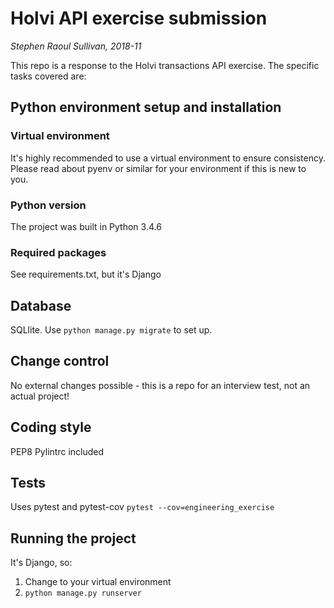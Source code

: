 Holvi API exercise submission
===

_Stephen Raoul Sullivan, 2018-11_

This repo is a response to the Holvi transactions API exercise. The specific tasks covered are:




## Python environment setup and installation

### Virtual environment
It's highly recommended to use a virtual environment to ensure consistency.
Please read about pyenv or similar for your environment if this is new to you.

### Python version
The project was built in Python 3.4.6

### Required packages
See requirements.txt, but it's Django


## Database
SQLlite. Use `python manage.py migrate` to set up.


## Change control
No external changes possible - this is a repo for an interview test, not an actual project!


## Coding style
PEP8
Pylintrc included


## Tests
Uses pytest and pytest-cov `pytest --cov=engineering_exercise`


## Running the project
It's Django, so:
1. Change to your virtual environment
2. `python manage.py runserver`